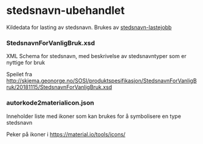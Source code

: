 # stedsnavn-ubehandlet
Kildedata for lasting av stedsnavn.  Brukes av [stedsnavn-lastejobb](https://github.com/Artsdatabanken/stedsnavn-lastejobb)

### StedsnavnForVanligBruk.xsd

XML Schema for stedsnavn, med beskrivelse av stedsnavntyper som er nyttige for bruk

Speilet fra http://skjema.geonorge.no/SOSI/produktspesifikasjon/StedsnavnForVanligBruk/20181115/StedsnavnForVanligBruk.xsd

### autorkode2materialicon.json	

Inneholder liste med ikoner som kan brukes for å symbolisere en type stedsnavn

Peker på ikoner i https://material.io/tools/icons/
